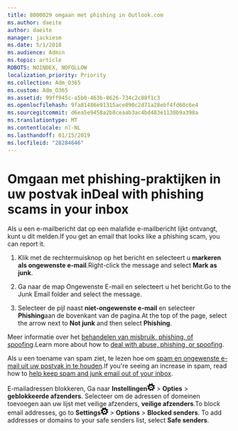 ```yaml
---
title: 8000029 omgaan met phishing in Outlook.com
ms.author: daeite
author: daeite
manager: jackiesm
ms.date: 5/1/2018
ms.audience: Admin
ms.topic: article
ROBOTS: NOINDEX, NOFOLLOW
localization_priority: Priority
ms.collection: Adm_O365
ms.custom: Adm_O365
ms.assetid: 99ff945c-a5b0-463b-8626-734c2c88f1c3
ms.openlocfilehash: 9fa81486e91315ace890c2d71a28ebf4fd60c6e4
ms.sourcegitcommit: d6ea5e9458a2b8ceaab3ac4bd483e1130b9a398a
ms.translationtype: MT
ms.contentlocale: nl-NL
ms.lasthandoff: 01/15/2019
ms.locfileid: "28284646"
---
```

# <a name="deal-with-phishing-scams-in-your-inbox"></a><span data-ttu-id="5cd93-102">Omgaan met phishing-praktijken in uw postvak in</span><span class="sxs-lookup"><span data-stu-id="5cd93-102">Deal with phishing scams in your inbox</span></span>

<span data-ttu-id="5cd93-103">Als u een e-mailbericht dat op een malafide e-mailbericht lijkt ontvangt, kunt u dit melden.</span><span class="sxs-lookup"><span data-stu-id="5cd93-103">If you get an email that looks like a phishing scam, you can report it.</span></span>
  
1. <span data-ttu-id="5cd93-104">Klik met de rechtermuisknop op het bericht en selecteert u **markeren als ongewenste e-mail**.</span><span class="sxs-lookup"><span data-stu-id="5cd93-104">Right-click the message and select **Mark as junk**.</span></span> 
    
2. <span data-ttu-id="5cd93-105">Ga naar de map Ongewenste E-mail en selecteert u het bericht.</span><span class="sxs-lookup"><span data-stu-id="5cd93-105">Go to the Junk Email folder and select the message.</span></span>
    
3. <span data-ttu-id="5cd93-106">Selecteer de pijl naast **niet-ongewenste e-mail** en selecteer **Phishing**aan de bovenkant van de pagina.</span><span class="sxs-lookup"><span data-stu-id="5cd93-106">At the top of the page, select the arrow next to **Not junk** and then select **Phishing**.</span></span> 
    
<span data-ttu-id="5cd93-107">Meer informatie over het [behandelen van misbruik, phishing, of spoofing](https://go.microsoft.com/fwlink/p/?linkid=873139).</span><span class="sxs-lookup"><span data-stu-id="5cd93-107">Learn more about how to [deal with abuse, phishing, or spoofing](https://go.microsoft.com/fwlink/p/?linkid=873139).</span></span>
  
<span data-ttu-id="5cd93-108">Als u een toename van spam ziet, te lezen hoe om [spam en ongewenste e-mail uit uw postvak in te houden](https://go.microsoft.com/fwlink/p/?linkid=873140).</span><span class="sxs-lookup"><span data-stu-id="5cd93-108">If you're seeing an increase in spam, read how to [help keep spam and junk email out of your inbox](https://go.microsoft.com/fwlink/p/?linkid=873140).</span></span>
  
<span data-ttu-id="5cd93-p101">E-mailadressen blokkeren, Ga naar **Instellingen**![instellingen](media/f4b2e798-fff1-4a14-931f-5677a4543b58.png) \> **Opties** \> **geblokkeerde afzenders**. Selecteer om de adressen of domeinen toevoegen aan uw lijst met veilige afzenders, **veilige afzenders**.</span><span class="sxs-lookup"><span data-stu-id="5cd93-p101">To block email addresses, go to **Settings**![Settings](media/f4b2e798-fff1-4a14-931f-5677a4543b58.png) \> **Options** \> **Blocked senders**. To add addresses or domains to your safe senders list, select **Safe senders**.</span></span> 
  

